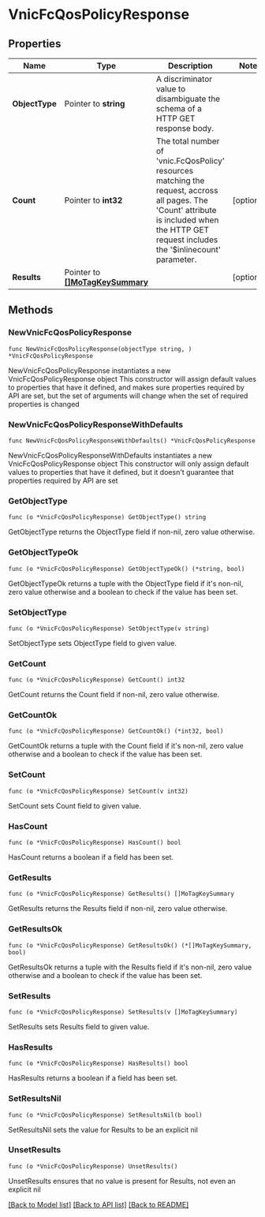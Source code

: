 # VnicFcQosPolicyResponse

## Properties

Name | Type | Description | Notes
------------ | ------------- | ------------- | -------------
**ObjectType** | Pointer to **string** | A discriminator value to disambiguate the schema of a HTTP GET response body. | 
**Count** | Pointer to **int32** | The total number of &#39;vnic.FcQosPolicy&#39; resources matching the request, accross all pages. The &#39;Count&#39; attribute is included when the HTTP GET request includes the &#39;$inlinecount&#39; parameter. | [optional] 
**Results** | Pointer to [**[]MoTagKeySummary**](MoTagKeySummary.md) |  | [optional] 

## Methods

### NewVnicFcQosPolicyResponse

`func NewVnicFcQosPolicyResponse(objectType string, ) *VnicFcQosPolicyResponse`

NewVnicFcQosPolicyResponse instantiates a new VnicFcQosPolicyResponse object
This constructor will assign default values to properties that have it defined,
and makes sure properties required by API are set, but the set of arguments
will change when the set of required properties is changed

### NewVnicFcQosPolicyResponseWithDefaults

`func NewVnicFcQosPolicyResponseWithDefaults() *VnicFcQosPolicyResponse`

NewVnicFcQosPolicyResponseWithDefaults instantiates a new VnicFcQosPolicyResponse object
This constructor will only assign default values to properties that have it defined,
but it doesn't guarantee that properties required by API are set

### GetObjectType

`func (o *VnicFcQosPolicyResponse) GetObjectType() string`

GetObjectType returns the ObjectType field if non-nil, zero value otherwise.

### GetObjectTypeOk

`func (o *VnicFcQosPolicyResponse) GetObjectTypeOk() (*string, bool)`

GetObjectTypeOk returns a tuple with the ObjectType field if it's non-nil, zero value otherwise
and a boolean to check if the value has been set.

### SetObjectType

`func (o *VnicFcQosPolicyResponse) SetObjectType(v string)`

SetObjectType sets ObjectType field to given value.


### GetCount

`func (o *VnicFcQosPolicyResponse) GetCount() int32`

GetCount returns the Count field if non-nil, zero value otherwise.

### GetCountOk

`func (o *VnicFcQosPolicyResponse) GetCountOk() (*int32, bool)`

GetCountOk returns a tuple with the Count field if it's non-nil, zero value otherwise
and a boolean to check if the value has been set.

### SetCount

`func (o *VnicFcQosPolicyResponse) SetCount(v int32)`

SetCount sets Count field to given value.

### HasCount

`func (o *VnicFcQosPolicyResponse) HasCount() bool`

HasCount returns a boolean if a field has been set.

### GetResults

`func (o *VnicFcQosPolicyResponse) GetResults() []MoTagKeySummary`

GetResults returns the Results field if non-nil, zero value otherwise.

### GetResultsOk

`func (o *VnicFcQosPolicyResponse) GetResultsOk() (*[]MoTagKeySummary, bool)`

GetResultsOk returns a tuple with the Results field if it's non-nil, zero value otherwise
and a boolean to check if the value has been set.

### SetResults

`func (o *VnicFcQosPolicyResponse) SetResults(v []MoTagKeySummary)`

SetResults sets Results field to given value.

### HasResults

`func (o *VnicFcQosPolicyResponse) HasResults() bool`

HasResults returns a boolean if a field has been set.

### SetResultsNil

`func (o *VnicFcQosPolicyResponse) SetResultsNil(b bool)`

 SetResultsNil sets the value for Results to be an explicit nil

### UnsetResults
`func (o *VnicFcQosPolicyResponse) UnsetResults()`

UnsetResults ensures that no value is present for Results, not even an explicit nil

[[Back to Model list]](../README.md#documentation-for-models) [[Back to API list]](../README.md#documentation-for-api-endpoints) [[Back to README]](../README.md)



